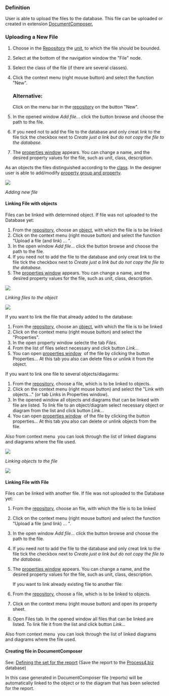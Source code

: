 ### Definition

User is able to upload the files to the database. This file can be
uploaded or created in extension [DocumentComposer.](documentcomposer)

### Uploading a New File

1.  Choose in the [Repository](repository) the [unit](unit), to which
    the file should be bounded.
2.  Select at the bottom of the navigation window the "File" node.
3.  Select the class of the file (if there are several classes).
4.  Click the context menu (right mouse button) and select the function
    "New".

    <div class="success">
    <h3>Alternative:</h3>

    Click on the menu bar in the [repository](repository) on the button
    "New".
      </div>

5.  In the opened window *Add file..*. click the button browse and
    choose the path to the file.
6.  If you need not to add the file to the database and only creat link
    to the file tick the checkbox next to *Create just a link but do not
    copy the file to the database.*
7.  The [properties window](properties-dialog-box) appears. You can
    change a name, and the desired property values for the file, such as
    unit, class, description.

As an objects the files distinguished according to the [class](class).
In the designer user is able to add/modify [property group and
property](property-group-and-property).


![](//images.ctfassets.net/utx1h0gfm1om/1Ksq9nQRDa0KQaUcie6G2U/d7273f2f1ac7a3dea8cd7d3a2c5f82b4/329545.png)

*Adding new file* 

#### Linking File with objects

Files can be linked with determined object. If file was not uploaded to
the Database yet:

1.  From the [repository](repository), choose an [object](object), with
    which the file is to be linked
2.  Click on the context menu (right mouse button) and select the
    function "Upload a file (and link) ... ".
3.  In the open window *Add file..*. click the button browse and choose
    the path to the file.
4.  If you need not to add the file to the database and only creat link
    to the file tick the checkbox next to *Create just a link but do not
    copy the file to the database.*
5.  The [properties window](properties-dialog-box) appears. You can
    change a name, and the desired property values for the file, such as
    unit, class, description.
    
*![](//images.ctfassets.net/utx1h0gfm1om/4z6SxBNSzKa0QKGw6EOy0i/39c2575ca879417c8f046cc83c04d899/329555.png)*

*Linking files to the object*

![](//images.ctfassets.net/utx1h0gfm1om/5fJwywkvRSiukeKUymoq66/09e6c82de993fb7237ecc78d0ed0fd46/329549.png)

If you want to link the file that already added to the database:

1.  From the [repository](repository), choose an [object](object), with
    which the file is to be linked
2.  Click on the context menu (right mouse button) and select the
    "Properties".
3.  In the open property window selecte the tab *Files*.
4.  From the list of files select necessary and click button *Link...*
5.  You can open [properties window](properties-dialog-box)  of the
    file by clicking the button Properties... At this tab you also can
    delete files or unlink it from the object.


If you want to link one file to several objects/diagarms:

1.  From the [repository](repository), choose a file, which is to be
    linked to objects.
2.  Click on the context menu (right mouse button) and select the "Link
    with objects..." (or tab Links in Properties window).
3.  In the opened window all objects and diagrams that can be linked
    with file are listed. To link file to an object/diagram select
    necessary object or diagram from the list and click button *Link...*
4.  You can open [properties window](properties-dialog-box)  of the
    file by clicking the button properties... At this tab you also can
    delete or unlink objects from the file.

Also from context menu  you can look through the list of linked diagrams
and diagrams where the file used.

![](//images.ctfassets.net/utx1h0gfm1om/74m7RQJxNmCK464GGIseCm/8be98af2fe2d7816fa616fe80cc1b44e/329520.png)

*Linking objects to the file*

![](//images.ctfassets.net/utx1h0gfm1om/tD0IOtotvUq2eGIaMGCO0/e5ef0876a4fc7473ada6d54e0a3e40d8/329466.png)

#### Linking File with File

Files can be linked with another file. If file was not uploaded to
the Database yet:

1.  From the [repository](repository), choose an file, with
    which the file is to be linked
2.  Click on the context menu (right mouse button) and select the
    function "Upload a file (and link) ... ".
3.  In the open window *Add file..*. click the button browse and choose
    the path to the file.
4.  If you need not to add the file to the database and only creat link
    to the file tick the checkbox next to *Create just a link but do not
    copy the file to the database.*
5.  The [properties window](properties-dialog-box) appears. You can
    change a name, and the desired property values for the file, such as
    unit, class, description.
    
    If you want to link already existing file to another file:

1.  From the [repository](repository), choose a file, which is to be
    linked to objects.
2.  Click on the context menu (right mouse button) and open its property         sheet.
3.  Open Files tab. In the opened window all files that can be linked
    are listed. To link file it from the list and click button *Link...*


Also from context menu  you can look through the list of linked diagrams
and diagrams where the file used.
    
#### Creating file in DocumentComposer

See: [Defining the set for the report](defining-the-set-for-the-report)
(Save the report to the [Process4.biz](http://Process4.biz) database)

In this case generated in DocumentComposer file (reports) will be
automatically linked to the object or to the diagram that has been
selected for the report.

 
